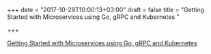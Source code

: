 +++
date = "2017-10-29T10:00:13+03:00"
draft = false
title = "Getting Started with Microservices using Go, gRPC and Kubernetes  "

+++

<p><a href="https://outcrawl.com/getting-started-microservices-go-grpc-kubernetes/">Getting Started with Microservices using Go, gRPC and Kubernetes  </a></p>
